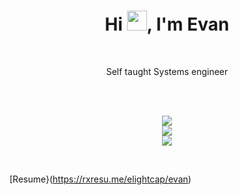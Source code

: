 <h1 align="center">Hi <img src="https://media.giphy.com/media/hvRJCLFzcasrR4ia7z/giphy.gif" width="32">, I'm Evan</h1>

<br/>

<p align="center">
  Self taught Systems engineer
</p>

<br/> 

<br/>  

<p align="center">
  <img src=https://github-readme-stats.vercel.app/api?username=elightcap&hide_border=true&bg_color=191b1f&title_color=36beb6&text_color=fff&line_height=20&hide=["stars"] />
  <br/>
  <img src=https://github-readme-streak-stats.herokuapp.com?user=elightcap&theme=bear&hide_border=true&date_format=j%20M%5B%20Y%5D&background=191B1F&fire=36BEB6&ring=36BEB6&stroke=FFFFFF88&sideNums=36BEB6&currStreakNum=FFFFFF&currStreakLabel=FFFFFF&sideLabels=FFFFFF&dates=FFFFFF76 />
  <br/>
  <img src=https://github-readme-stats.vercel.app/api/top-langs/?username=elightcap&layout=compact&hide_border=true&bg_color=191b1f&title_color=36beb6&text_color=fff&hide=html,css&langs_count=4 />
</p>

<br/>


[Resume}(https://rxresu.me/elightcap/evan)
